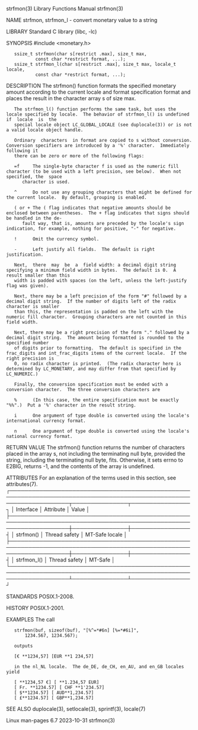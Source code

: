 strfmon(3)							   Library Functions Manual							    strfmon(3)

NAME
       strfmon, strfmon_l - convert monetary value to a string

LIBRARY
       Standard C library (libc, -lc)

SYNOPSIS
       #include <monetary.h>

       ssize_t strfmon(char s[restrict .max], size_t max,
		       const char *restrict format, ...);
       ssize_t strfmon_l(char s[restrict .max], size_t max, locale_t locale,
		       const char *restrict format, ...);

DESCRIPTION
       The  strfmon()  function formats the specified monetary amount according to the current locale and format specification format and places the result in
       the character array s of size max.

       The strfmon_l() function performs the same task, but uses the locale specified by locale.  The behavior of strfmon_l() is undefined if  locale  is  the
       special locale object LC_GLOBAL_LOCALE (see duplocale(3)) or is not a valid locale object handle.

       Ordinary	 characters  in format are copied to s without conversion.  Conversion specifiers are introduced by a '%' character.  Immediately following it
       there can be zero or more of the following flags:

       =f     The single-byte character f is used as the numeric fill character (to be used with a left precision, see below).	When not specified, the	 space
	      character is used.

       ^      Do not use any grouping characters that might be defined for the current locale.	By default, grouping is enabled.

       ( or + The ( flag indicates that negative amounts should be enclosed between parentheses.  The + flag indicates that signs should be handled in the de‐
	      fault way, that is, amounts are preceded by the locale's sign indication, for example, nothing for positive, "-" for negative.

       !      Omit the currency symbol.

       -      Left justify all fields.	The default is right justification.

       Next,  there  may  be  a	 field width: a decimal digit string specifying a minimum field width in bytes.	 The default is 0.  A result smaller than this
       width is padded with spaces (on the left, unless the left-justify flag was given).

       Next, there may be a left precision of the form "#" followed by a decimal digit string.	If the number of digits left of the radix character is smaller
       than this, the representation is padded on the left with the numeric fill character.  Grouping characters are not counted in this field width.

       Next, there may be a right precision of the form "." followed by a decimal digit string.	 The amount being formatted is rounded to the specified number
       of digits prior to formatting.  The default is specified in the frac_digits and int_frac_digits items of the current locale.  If the right precision is
       0, no radix character is printed.  (The radix character here is determined by LC_MONETARY, and may differ from that specified by LC_NUMERIC.)

       Finally, the conversion specification must be ended with a conversion character.	 The three conversion characters are

       %      (In this case, the entire specification must be exactly "%%".)  Put a '%' character in the result string.

       i      One argument of type double is converted using the locale's international currency format.

       n      One argument of type double is converted using the locale's national currency format.

RETURN VALUE
       The strfmon() function returns the number of characters placed in the array s, not including the terminating null byte, provided the string,  including
       the terminating null byte, fits.	 Otherwise, it sets errno to E2BIG, returns -1, and the contents of the array is undefined.

ATTRIBUTES
       For an explanation of the terms used in this section, see attributes(7).
       ┌────────────────────────────────────────────────────────────────────────────────────────────────────────────────────┬───────────────┬────────────────┐
       │ Interface													    │ Attribute	    │ Value	     │
       ├────────────────────────────────────────────────────────────────────────────────────────────────────────────────────┼───────────────┼────────────────┤
       │ strfmon()													    │ Thread safety │ MT-Safe locale │
       ├────────────────────────────────────────────────────────────────────────────────────────────────────────────────────┼───────────────┼────────────────┤
       │ strfmon_l()													    │ Thread safety │ MT-Safe	     │
       └────────────────────────────────────────────────────────────────────────────────────────────────────────────────────┴───────────────┴────────────────┘

STANDARDS
       POSIX.1-2008.

HISTORY
       POSIX.1-2001.

EXAMPLES
       The call

	   strfmon(buf, sizeof(buf), "[%^=*#6n] [%=*#6i]",
		   1234.567, 1234.567);

       outputs

	   [€ **1234,57] [EUR **1 234,57]

       in the nl_NL locale.  The de_DE, de_CH, en_AU, and en_GB locales yield

	   [ **1234,57 €] [ **1.234,57 EUR]
	   [ Fr. **1234.57] [ CHF **1'234.57]
	   [ $**1234.57] [ AUD**1,234.57]
	   [ £**1234.57] [ GBP**1,234.57]

SEE ALSO
       duplocale(3), setlocale(3), sprintf(3), locale(7)

Linux man-pages 6.7							  2023-10-31								    strfmon(3)
